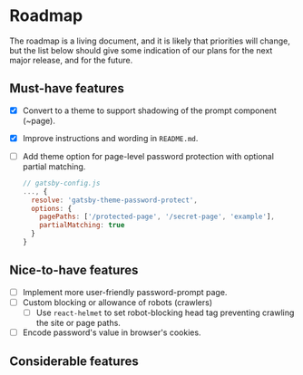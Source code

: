 # Roadmap

The roadmap is a living document, and it is likely that priorities will change, but the list below should give some indication of our plans for the next major release, and for the future.

## Must-have features

- [x] Convert to a theme to support shadowing of the prompt component (~page).

- [x] Improve instructions and wording in `README.md`.

- [ ] Add theme option for page-level password protection with optional partial matching.
  ```js
  // gatsby-config.js
  ..., {
    resolve: 'gatsby-theme-password-protect',
    options: {
      pagePaths: ['/protected-page', '/secret-page', 'example'],
      partialMatching: true
    }
  }
  ```

## Nice-to-have features

- [ ] Implement more user-friendly password-prompt page.
- [ ] Custom blocking or allowance of robots (crawlers)
  - [ ] Use `react-helmet` to set robot-blocking head tag preventing crawling the site or page paths.
- [ ] Encode password's value in browser's cookies.

## Considerable features
